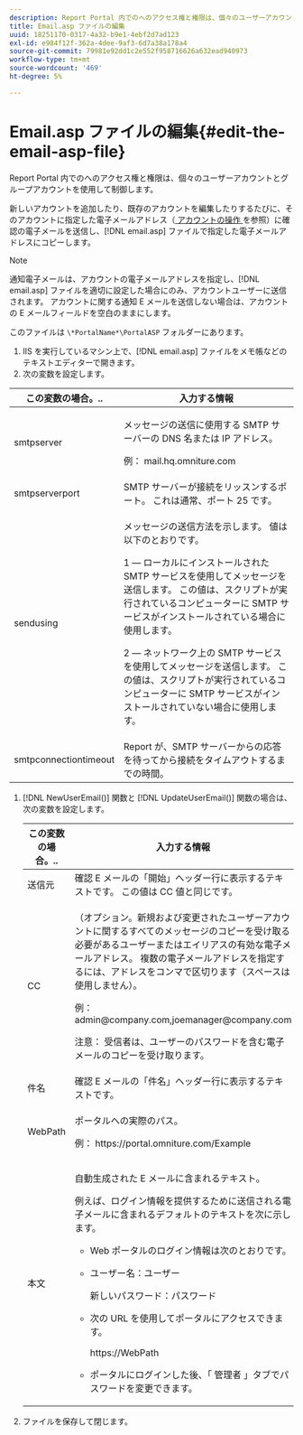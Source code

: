 ```yaml
---
description: Report Portal 内でのへのアクセス権と権限は、個々のユーザーアカウントとグループアカウントを使用して制御します。
title: Email.asp ファイルの編集
uuid: 18251170-0317-4a32-b9e1-4ebf2d7ad123
exl-id: e984f12f-362a-4dee-9af3-6d7a38a178a4
source-git-commit: 79981e92dd1c2e552f958716626a632ead940973
workflow-type: tm+mt
source-wordcount: '469'
ht-degree: 5%

---
```


# Email.asp ファイルの編集{#edit-the-email-asp-file}

Report Portal 内でのへのアクセス権と権限は、個々のユーザーアカウントとグループアカウントを使用して制御します。

新しいアカウントを追加したり、既存のアカウントを編集したりするたびに、そのアカウントに指定した電子メールアドレス（[ アカウントの操作 ](../../../home/c-rpt-oview/c-admin-rpt/c-work-accts/c-work-accts.md#concept-c933a1940bda4a3489d61d8af315e45d) を参照）に確認の電子メールを送信し、[!DNL email.asp] ファイルで指定した電子メールアドレスにコピーします。

>[!NOTE]
>
>通知電子メールは、アカウントの電子メールアドレスを指定し、[!DNL email.asp] ファイルを適切に設定した場合にのみ、アカウントユーザーに送信されます。 アカウントに関する通知 E メールを送信しない場合は、アカウントの E メールフィールドを空白のままにします。

このファイルは `\*PortalName*\PortalASP` フォルダーにあります。

1. IIS を実行しているマシン上で、[!DNL email.asp] ファイルをメモ帳などのテキストエディターで開きます。
1. 次の変数を設定します。

<table id="table_44F52DA266364DF993C40678A28E0F0D">
 <thead>
  <tr>
   <th colname="col1" class="entry"> この変数の場合。.. </th>
   <th colname="col2" class="entry"> 入力する情報 </th>
  </tr>
 </thead>
 <tbody>
  <tr>
   <td colname="col1"> smtpserver </td>
   <td colname="col2"> <p>メッセージの送信に使用する SMTP サーバーの DNS 名または IP アドレス。 </p> <p>例：<span class="filepath"> mail.hq.omniture.com</span></p> </td>
  </tr>
  <tr>
   <td colname="col1"> smtpserverport </td>
   <td colname="col2"> SMTP サーバーが接続をリッスンするポート。 これは通常、ポート 25 です。 </td>
  </tr>
  <tr>
   <td colname="col1"> sendusing </td>
   <td colname="col2"> <p>メッセージの送信方法を示します。 値は以下のとおりです。 </p> <p>1 — ローカルにインストールされた SMTP サービスを使用してメッセージを送信します。 この値は、スクリプトが実行されているコンピューターに SMTP サービスがインストールされている場合に使用します。 </p> <p>2 — ネットワーク上の SMTP サービスを使用してメッセージを送信します。 この値は、スクリプトが実行されているコンピューターに SMTP サービスがインストールされていない場合に使用します。 </p> </td>
  </tr>
  <tr>
   <td colname="col1"> smtpconnectiontimeout </td>
   <td colname="col2"><span class="wintitle"> Report</span> が、SMTP サーバーからの応答を待ってから接続をタイムアウトするまでの時間。 </td>
  </tr>
 </tbody>
</table>

1. [!DNL NewUserEmail()] 関数と [!DNL UpdateUserEmail()] 関数の場合は、次の変数を設定します。

   <table id="table_91C5E36B84A94C4097EE5993592BE587">
   <thead>
   <tr>
      <th colname="col1" class="entry"> この変数の場合。.. </th>
      <th colname="col2" class="entry"> 入力する情報 </th>
   </tr>
   </thead>
   <tbody>
   <tr>
      <td colname="col1"> 送信元 </td>
      <td colname="col2">確認 E メールの「開始」ヘッダー行に表示するテキストです。 この値は <span class="wintitle"> CC</span> 値と同じです。 </td>
   </tr>
   <tr>
      <td colname="col1"> CC </td>
      <td colname="col2"> <p>（オプション。新規および変更されたユーザーアカウントに関するすべてのメッセージのコピーを受け取る必要があるユーザーまたはエイリアスの有効な電子メールアドレス。 複数の電子メールアドレスを指定するには、アドレスをコンマで区切ります（スペースは使用しません）。 </p> <p>例：<span class="filepath"> admin@company.com,joemanager@company.com</span></p> <p> <p>注意： 受信者は、ユーザーのパスワードを含む電子メールのコピーを受け取ります。 </p> </p> </td>
   </tr>
   <tr>
      <td colname="col1"> 件名 </td>
      <td colname="col2"> 確認 E メールの「件名」ヘッダー行に表示するテキストです。 </td>
   </tr>
   <tr>
      <td colname="col1"> WebPath </td>
      <td colname="col2"> <p>ポータルへの実際のパス。 </p> <p>例：<span class="filepath"> https://portal.omniture.com/Example</span></p> </td>
   </tr>
   <tr>
      <td colname="col1"> 本文 </td>
      <td colname="col2"> <p>自動生成された E メールに含まれるテキスト。 </p> <p>例えば、ログイン情報を提供するために送信される電子メールに含まれるデフォルトのテキストを次に示します。
      <ul id="ul_7FF2E7399AB64D279EC5794AB02C9749">
      <li id="li_7CBCC5CFF9E04776BBC893278785AEE7">Web ポータルのログイン情報は次のとおりです。 </li>
      <li id="li_5346F0AB3568444B88117C295D8E99C5"><p>ユーザー名：ユーザー </p><p>新しいパスワード：パスワード </p></li>
      <li id="li_B0D1FAE818BA42CF8546796800A1AA08"><p>次の URL を使用してポータルにアクセスできます。 </p><p><span class="filepath"> https://WebPath</span></p></li>
      <li id="li_7CD71EBDFA1D418F960040569CD511EB">ポータルにログインした後、「<span class="wintitle"> 管理者 </span>」タブでパスワードを変更できます。 </li>
      </ul></p> </td>
   </tr>
   </tbody>
   </table>

1. ファイルを保存して閉じます。
